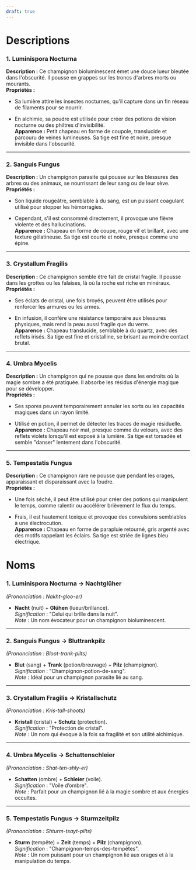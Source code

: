 ```yaml
---
draft: true
---
```


# Descriptions 

### 1. **Luminispora Nocturna**

**Description :** Ce champignon bioluminescent émet une douce lueur bleutée dans l'obscurité. Il pousse en grappes sur les troncs d'arbres morts ou mourants.  
**Propriétés :**

- Sa lumière attire les insectes nocturnes, qu'il capture dans un fin réseau de filaments pour se nourrir.
    
- En alchimie, sa poudre est utilisée pour créer des potions de vision nocturne ou des philtres d'invisibilité.  
    **Apparence :** Petit chapeau en forme de coupole, translucide et parcouru de veines lumineuses. Sa tige est fine et noire, presque invisible dans l'obscurité.
    

---

### 2. **Sanguis Fungus**

**Description :** Un champignon parasite qui pousse sur les blessures des arbres ou des animaux, se nourrissant de leur sang ou de leur sève.  
**Propriétés :**

- Son liquide rougeâtre, semblable à du sang, est un puissant coagulant utilisé pour stopper les hémorragies.
    
- Cependant, s'il est consommé directement, il provoque une fièvre violente et des hallucinations.  
    **Apparence :** Chapeau en forme de coupe, rouge vif et brillant, avec une texture gélatineuse. Sa tige est courte et noire, presque comme une épine.
    

---

### 3. **Crystallum Fragilis**

**Description :** Ce champignon semble être fait de cristal fragile. Il pousse dans les grottes ou les falaises, là où la roche est riche en minéraux.  
**Propriétés :**

- Ses éclats de cristal, une fois broyés, peuvent être utilisés pour renforcer les armures ou les armes.
    
- En infusion, il confère une résistance temporaire aux blessures physiques, mais rend la peau aussi fragile que du verre.  
    **Apparence :** Chapeau translucide, semblable à du quartz, avec des reflets irisés. Sa tige est fine et cristalline, se brisant au moindre contact brutal.
    

---

### 4. **Umbra Mycelis**

**Description :** Un champignon qui ne pousse que dans les endroits où la magie sombre a été pratiquée. Il absorbe les résidus d'énergie magique pour se développer.  
**Propriétés :**

- Ses spores peuvent temporairement annuler les sorts ou les capacités magiques dans un rayon limité.
    
- Utilisé en potion, il permet de détecter les traces de magie résiduelle.  
    **Apparence :** Chapeau noir mat, presque comme du velours, avec des reflets violets lorsqu'il est exposé à la lumière. Sa tige est torsadée et semble "danser" lentement dans l'obscurité.
    

---

### 5. **Tempestatis Fungus**

**Description :** Ce champignon rare ne pousse que pendant les orages, apparaissant et disparaissant avec la foudre.  
**Propriétés :**

- Une fois séché, il peut être utilisé pour créer des potions qui manipulent le temps, comme ralentir ou accélérer brièvement le flux du temps.
    
- Frais, il est hautement toxique et provoque des convulsions semblables à une électrocution.  
    **Apparence :** Chapeau en forme de parapluie retourné, gris argenté avec des motifs rappelant les éclairs. Sa tige est striée de lignes bleu électrique.






# Noms

### 1. **Luminispora Nocturna** → **Nachtglüher**

_(Prononciation : Nakht-gloo-er)_

- **Nacht** (nuit) + **Glühen** (lueur/brillance).  
    _Signification_ : "Celui qui brille dans la nuit".  
    _Note_ : Un nom évocateur pour un champignon bioluminescent.
    

---

### 2. **Sanguis Fungus** → **Bluttrankpilz**

_(Prononciation : Bloot-trank-pilts)_

- **Blut** (sang) + **Trank** (potion/breuvage) + **Pilz** (champignon).  
    _Signification_ : "Champignon-potion-de-sang".  
    _Note_ : Idéal pour un champignon parasite lié au sang.
    

---

### 3. **Crystallum Fragilis** → **Kristallschutz**

_(Prononciation : Kris-tall-shoots)_

- **Kristall** (cristal) + **Schutz** (protection).  
    _Signification_ : "Protection de cristal".  
    _Note_ : Un nom qui évoque à la fois sa fragilité et son utilité alchimique.
    

---

### 4. **Umbra Mycelis** → **Schattenschleier**

_(Prononciation : Shat-ten-shly-er)_

- **Schatten** (ombre) + **Schleier** (voile).  
    _Signification_ : "Voile d’ombre".  
    _Note_ : Parfait pour un champignon lié à la magie sombre et aux énergies occultes.
    

---

### 5. **Tempestatis Fungus** → **Sturmzeitpilz**

_(Prononciation : Shturm-tsayt-pilts)_

- **Sturm** (tempête) + **Zeit** (temps) + **Pilz** (champignon).  
    _Signification_ : "Champignon-temps-des-tempêtes".  
    _Note_ : Un nom puissant pour un champignon lié aux orages et à la manipulation du temps.
